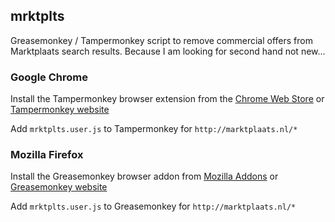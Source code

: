 ## mrktplts
Greasemonkey / Tampermonkey script to remove commercial offers from Marktplaats search results.
Because I am looking for second hand not new...

### Google Chrome
Install the Tampermonkey browser extension from the [Chrome Web Store](http://chrome.google.com/webstore) or [Tampermonkey website](http://tampermonkey.net/)

Add `mrktplts.user.js` to Tampermonkey for `http://marktplaats.nl/*`


### Mozilla Firefox
Install the Greasemonkey browser addon from [Mozilla Addons](http://addons.mozilla.org/en-US/firefox/addon/greasemonkey/) or [Greasemonkey website](http://www.greasespot.net/)

Add `mrktplts.user.js` to Greasemonkey for `http://marktplaats.nl/*`
